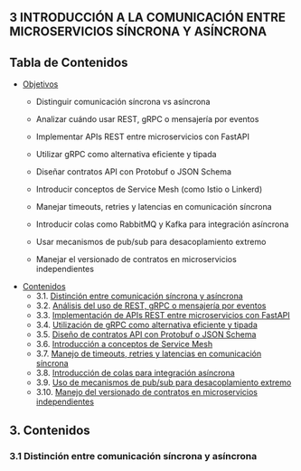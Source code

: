 ## 3 INTRODUCCIÓN A LA COMUNICACIÓN ENTRE MICROSERVICIOS SÍNCRONA Y ASÍNCRONA 

 


## Tabla de Contenidos

- [Objetivos](#objetivos)
    - Distinguir comunicación síncrona vs asíncrona
    
    - Analizar cuándo usar REST, gRPC o mensajería por eventos
    
    - Implementar APIs REST entre microservicios con FastAPI
    
    - Utilizar gRPC como alternativa eficiente y tipada
    
    - Diseñar contratos API con Protobuf o JSON Schema
    
    - Introducir conceptos de Service Mesh (como Istio o Linkerd)
    
    - Manejar timeouts, retries y latencias en comunicación síncrona
    
    - Introducir colas como RabbitMQ y Kafka para integración asíncrona
    
    - Usar mecanismos de pub/sub para desacoplamiento extremo
    
    - Manejar el versionado de contratos en microservicios independientes
- [Contenidos](#contenidos)
    * 3.1. [Distinción entre comunicación síncrona y asíncrona](#31-distinción-entre-comunicación-síncrona-y-asíncrona)
    * 3.2. [Análisis del uso de REST, gRPC o mensajería por eventos](#22-análisis-del-uso-de-rest-grpc-o-mensajería-por-eventos)
    * 3.3. [Implementación de APIs REST entre microservicios con FastAPI](#23-implementación-de-apis-rest-entre-microservicios-con-fastapi)
    * 3.4. [Utilización de gRPC como alternativa eficiente y tipada](#24-utilización-de-grpc-como-alternativa-eficiente-y-tipada)
    * 3.5. [Diseño de contratos API con Protobuf o JSON Schema](#25-diseño-de-contratos-api-con-protobuf-o-json-schema)
    * 3.6. [Introducción a conceptos de Service Mesh](#26-introducción-a-conceptos-de-service-mesh)
    * 3.7. [Manejo de timeouts, retries y latencias en comunicación síncrona](#27-manejo-de-timeouts-retries-y-latencias-en-comunicación-síncrona)
    * 3.8. [Introducción de colas para integración asíncrona](#28-introducción-de-colas-para-integración-asíncrona)
    * 3.9. [Uso de mecanismos de pub/sub para desacoplamiento extremo](#29-uso-de-mecanismos-de-pubsub-para-desacoplamiento-extremo)
    * 3.10. [Manejo del versionado de contratos en microservicios independientes](#210-manejo-del-versionado-de-contratos-en-microservicios-independientes)




## 3. Contenidos

### 3.1 Distinción entre comunicación síncrona y asíncrona